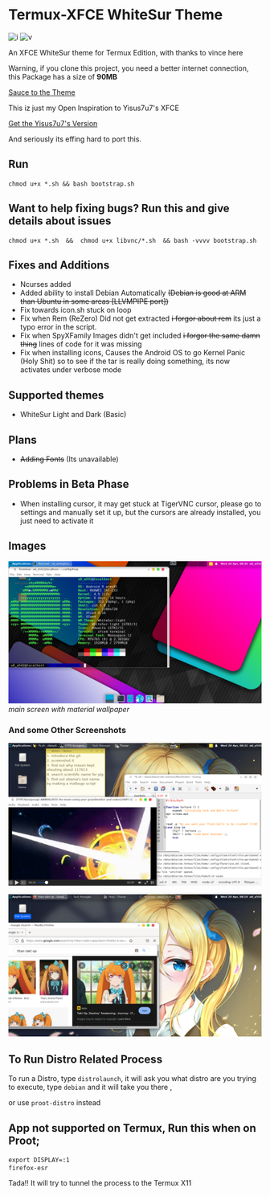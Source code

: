 # Termux-XFCE WhiteSur Theme

![i](https://img.shields.io/badge/status-beta-red?style=flat-square&logo=appveyor) ![v](https://img.shields.io/badge/Version-1.2-blue?style=flat-square&logo=appveyor)

An XFCE WhiteSur theme for Termux Edition, with thanks to vince here

Warning, if you clone this project, you need a better internet connection, this Package has a size of **90MB**

[Sauce to the Theme](https://github.com/vinceliuice/WhiteSur-gtk-theme)

This iz just my Open Inspiration to Yisus7u7's XFCE

[Get the Yisus7u7's Version](https://github.com/Yisus7u7/termux-desktop-xfce/blob/main/README-en.md)

And seriously its effing hard to port this.

## Run

```
chmod u+x *.sh && bash bootstrap.sh
```

## Want to help fixing bugs? Run this and give details about issues

```
chmod u+x *.sh  &&  chmod u+x libvnc/*.sh  && bash -vvvv bootstrap.sh
```

## Fixes and Additions

 - Ncurses added
 - Added ability to install Debian Automatically ~~(Debian is good at ARM than Ubuntu in some areas [LLVMPIPE port])~~
 - Fix towards icon.sh stuck on loop
 - Fix when Rem (ReZero) Did not get extracted ~~i forgor about rem~~ its just a typo error in the script.
 - Fix when SpyXFamily Images didn't get included ~~i forgor the same damn thing~~ lines of code for it was missing
- Fix when installing icons, Causes the Android OS to go Kernel Panic (Holy Shit) so to see if the tar is really doing something, its now activates under verbose mode


## Supported themes

- WhiteSur Light and Dark (Basic)

## Plans

- ~~Adding Fonts~~ (Its unavailable)

## Problems in Beta Phase

- When installing cursor, it may get stuck at TigerVNC cursor, please go to settings and manually set it up, but the cursors are already installed, you just need to activate it


## Images

![img3](imgsrc/3.png)
*main screen with material wallpaper*

### And some Other Screenshots

![img2](imgsrc/2.png)

![img1](imgsrc/1.png)

## To Run Distro Related Process

To run a Distro, type `distrolaunch`, it will ask you what distro are you trying to execute, type `debian` and it will take you there ,

or use `proot-distro` instead

## App not supported on Termux, Run this when on Proot;

```
export DISPLAY=:1
firefox-esr
```

Tada!! It will try to tunnel the process to the Termux X11
